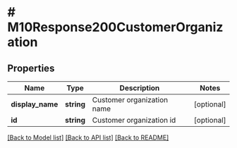 # # M10Response200CustomerOrganization

## Properties

Name | Type | Description | Notes
------------ | ------------- | ------------- | -------------
**display_name** | **string** | Customer organization name | [optional]
**id** | **string** | Customer organization id | [optional]

[[Back to Model list]](../../README.md#models) [[Back to API list]](../../README.md#endpoints) [[Back to README]](../../README.md)
